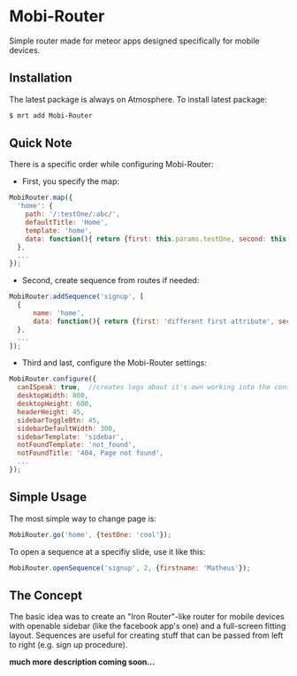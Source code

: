 # Mobi-Router

Simple router made for meteor apps designed specifically for mobile devices.


## Installation

The latest package is always on Atmosphere. To install latest package:

```sh
$ mrt add Mobi-Router
```

## Quick Note

There is a specific order while configuring Mobi-Router:

- First, you specify the map:

```js
MobiRouter.map({
  'home': {
    path: '/:testOne/:abc/',
    defaultTitle: 'Home',
    template: 'home',
    data: function(){ return {first: this.params.testOne, second: this.params.abc}; },
  },
  ...
});
```
- Second, create sequence from routes if needed:

```js
MobiRouter.addSequence('signup', [
  {
      name: 'home',
      data: function(){ return {first: 'different first attribute', second: this.params.second}; },
  },
  ...
]);
```

- Third and last, configure the Mobi-Router settings:

```js
MobiRouter.configure({
  canISpeak: true,  //creates logs about it's own working into the console
  desktopWidth: 800,
  desktopHeight: 600,
  headerHeight: 45,
  sidebarToggleBtn: 45,
  sidebarDefaultWidth: 300,
  sidebarTemplate: 'sidebar',
  notFoundTemplate: 'not_found',
  notFoundTitle: '404, Page not found',
  ...
});
```


## Simple Usage

The most simple way to change page is:

```js
MobiRouter.go('home', {testOne: 'cool'});
```

To open a sequence at a specifiy slide, use it like this:

```js
MobiRouter.openSequence('signup', 2, {firstname: 'Matheus'});
```
  
  
## The Concept

The basic idea was to create an "Iron Router"-like router for mobile devices with openable sidebar 
(like the facebook app's one) and a full-screen fitting layout. Sequences are useful for creating 
stuff that can be passed from left to right (e.g. sign up procedure).

  
**much more description coming soon...**
  
